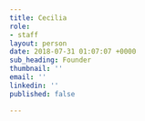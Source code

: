 ```yaml
---
title: Cecilia
role:
- staff
layout: person
date: 2018-07-31 01:07:07 +0000
sub_heading: Founder
thumbnail: ''
email: ''
linkedin: ''
published: false

---
```

